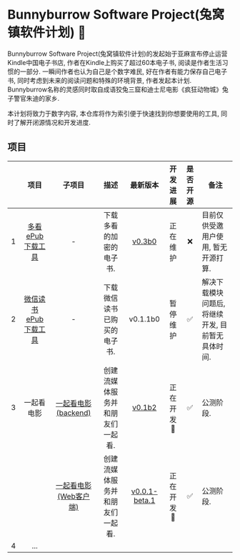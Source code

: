 # Bunnyburrow Software Project(兔窝镇软件计划) 🐰

Bunnyburrow Software Project(兔窝镇软件计划)的发起始于亚麻宣布停止运营Kindle中国电子书店, 作者在Kindle上购买了超过60本电子书, 阅读是作者生活习惯的一部分. 一瞬间作者也认为自己是个数字难民, 好在作者有能力保存自己电子书, 同时考虑到未来的阅读问题和特殊的环境背景, 作者发起本计划. Bunnyburrow名称的灵感同时取自成语狡兔三窟和迪士尼电影《疯狂动物城》兔子警官朱迪的家乡. 

本计划将致力于数字内容, 本仓库将作为索引便于快速找到你想要使用的工具, 同时了解开闭源情况和开发进度.

## 项目

|      |                             项目                             |                            子项目                            |              描述               |                           最新版本                           | 开发进展  | 是否开源 | 备注                                              |
| :--: | :----------------------------------------------------------: | :----------------------------------------------------------: | :-----------------------------: | :----------------------------------------------------------: | :-------: | :------: | ------------------------------------------------- |
|  1   | [多看ePub下载工具](https://github.com/sun1638650145/bunnyburrow-duokan) |                              -                               |     下载多看的加密的电子书.     | [v0.3b0](https://github.com/sun1638650145/bunnyburrow-duokan/releases/tag/v0.3b0) | 正在维护  |    ❌     | 目前仅供受邀用户使用, 暂无开源打算.               |
|  2   | [微信读书ePub下载工具](https://github.com/sun1638650145/bunnyburrow-weread) |                              -                               |   下载微信读书已购买的电子书.   |                           v0.1.1b0                           | 暂停维护  |    ✅     | 解决下载模块问题后, 将继续开发, 目前暂无具体时间. |
|  3   |                          一起看电影                          | [一起看电影(backend)](https://github.com/sun1638650145/bunnyburrow-watch2gether-backend) | 创建流媒体服务并和朋友们一起看. | [v0.1b2](https://github.com/sun1638650145/bunnyburrow-watch2gether-backend/releases/tag/v0.1b2) | 正在开发🚩 |    ✅     | 公测阶段.                                         |
|      |                                                              | [一起看电影(Web客户端)](https://github.com/sun1638650145/bunnyburrow-watch2gether-web) | 创建流媒体服务并和朋友们一起看. | [v0.0.1-beta.1](https://github.com/sun1638650145/bunnyburrow-watch2gether-web/releases/tag/v0.0.1-beta.1) | 正在开发🚩 |    ✅     | 公测阶段.                                         |
|  4   |                             ...                              |                                                              |                                 |                                                              |           |          |                                                   |
